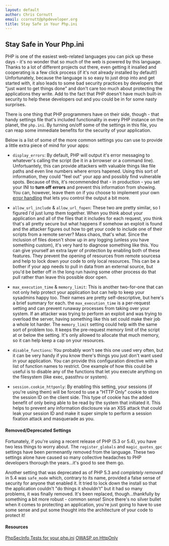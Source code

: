 ```yaml
---
layout: default
author: Chris Cornutt
email: ccornutt@phpdeveloper.org
title: Stay Safe in Your Php.ini
---
```


Stay Safe in Your Php.ini
-----------------

PHP is one of the easiest web-related languages you can pick up these days - it's no 
wonder that so much of the web is powered by this language. Thanks to a lot of different
projects out there, even getting it insalled and cooperating is a few click process
(if it's not already installed by default!) Unfortunately, because the language is 
so easy to just drop into and get started with, it also leads to some bad security practices
by developers that "just want to get things done" and don't care too much about 
protecting the applications they write. Add to the fact that PHP doesn't have much
built-in security to help these developers out and you could be in for some nasty 
surprises.

There is one thing that PHP programmers have on their side, though - that handy 
settings file that's included functionality in every PHP instance on the planet, the
`php.ini`. By turning on/off some of the settings in this file, you can reap some
immediate benefits for the security of your application.

Below is a list of some of the more common settings you can use to provide a little
extra piece of mind for your apps:

- `display_errors`: By default, PHP will output it's error messaging to whatever's calling
the script (be it in a brrowser or a command line). Unfortuantely, this can provide attackers
with valuable things like file paths and even line numbers where errors hapened. Using this 
sort of information, they could "feel out" your app and possibly find vulnerable spots. 
Because of this, it's recommended that - in production - you set your INI to **turn off errors**
and prevent this information from showing. You can, however, leave them on if you choose to 
implement your own [error handling](http://us3.php.net/manual/en/function.set-error-handler.php)
that lets you control the output a bit more.

- `allow_url_include` & `allow_url_fopen`: These two are pretty similar, so I figured I'd 
just lump them together. When you think about your application and all of the files that it 
includes for each request, you think that's all pretty secure but what happens if somehow
an exploit is found and the attacker figures out how to get your code to include one of their
scripts from a remote server? Mass chaos, that's what. Since the inclusion of files doesn't
show up in any logging (unless you have something custom), it's very hard to diagnose something
like this. You can give yourself an extra layer of protection by enabling both of these features. 
They prevent the opening of resources from remote sourcesa and help to lock down your code 
to only local resources. This can be a bother if your app needs to pull in data from an external 
source, but you'd be better off in the long run having some other process do that pull rather than 
leave this possible door open.

- `max_execution_time` & `memory_limit`: This is another two-for-one that can not only help 
protect your application but can help to keep your sysadmins happy too. Their names are pretty
self-descriptive, but here's a brief summary for each. the `max_execution_time` is a per-request 
setting and can prevent runaway processes from taking over your system. If an attacker was trying 
to perform an exploit and was trying to overload the server, having something like this set could 
make their job a whole lot harder. The `memory_limit` setting could help with the same sort of
problem too. It keeps the pre-request memory limit of the script at or below the setting. It's
only allowed to allocate that much memory, so it can help keep a cap on your resources.

- `disable_functions`: You probably won't see this one used very often, but it can be very handy
if you know there's things you just don't want used in your application. You can provide
this configuration directive with a list of function names to restrict. One example of how this
could be useful is to disable any of the functions that let you execute anything on the filesystem
(like exec, passthru or system).

- `session.cookie_httponly`: By enabling this setting, your sessions (if you're using them) will be
forced to use a "HTTP Only" cookie to store the session ID on the client side. This type of cookie
has the added benefit of only being able to be read by the system that initiated it. This helps
to prevent any information disclosure via an XSS attack that could leak your session ID and 
make it super simple to perform a session fixation attack and masquerade as you.


#### Removed/Deprecated Settings

Fortunately, if you're using a recent release of PHP (5.3 or 5.4), you have two less things
to worry about. The `register_globals` and `magic_quotes_gpc` settings have been permenantly
removed from the language. These two settings alone have caused so many collective headaches to 
PHP developers thorough the years...it's good to see them go. 

Another setting that was deprecated
as of PHP 5.3 and *completely removed* in 5.4 was `safe_mode` which, contrary to its name, provided
a false sense of security for anyone that enabled it. It tried to lock down the install so
that the application couldn't "do things it shouldn't" but it had so many problems, it was finally 
removed. It's been replaced, though...thankfully by something a bit more robust - common sense! 
Since there's no silver bullet when it comes to protecting an application, you're just going to 
have to use some sense and put some thought into the architecture of your code to protect it!

#### Resources

[PhpSecInfo Tests for your php.ini](http://phpsec.org/projects/phpsecinfo/tests/)
[OWASP on HttpOnly](https://www.owasp.org/index.php/HttpOnly)